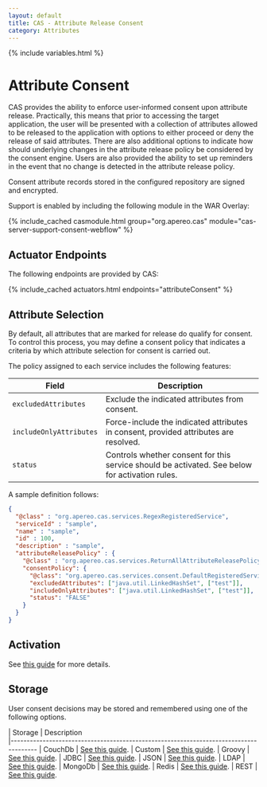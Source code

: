 ```yaml
---
layout: default
title: CAS - Attribute Release Consent
category: Attributes
---
```


{% include variables.html %}

# Attribute Consent

CAS provides the ability to enforce user-informed consent upon attribute release. Practically, this 
means that prior to accessing the target application, the user will be presented with a 
collection of attributes allowed to be released to the application with 
options to either proceed or deny the release of said attributes. There are also additional options to 
indicate how should underlying changes in the attribute release policy be considered by the consent 
engine. Users are also provided the ability to set up reminders in the event 
that no change is detected in the attribute release policy.

Consent attribute records stored in the configured repository are signed and encrypted.

Support is enabled by including the following module in the WAR Overlay:

{% include_cached casmodule.html group="org.apereo.cas" module="cas-server-support-consent-webflow" %}

## Actuator Endpoints
      
The following endpoints are provided by CAS:

{% include_cached actuators.html endpoints="attributeConsent" %}

## Attribute Selection

By default, all attributes that are marked for release do qualify for consent. To control this process, you 
may define a consent policy that indicates a criteria by which attribute selection for consent is carried out.

The policy assigned to each service includes the following features:

| Field                      | Description
|----------------------------|---------------------------------------------------------------------------------------
| `excludedAttributes`       | Exclude the indicated attributes from consent.
| `includeOnlyAttributes`    | Force-include the indicated attributes in consent, provided attributes are resolved.
| `status`                   | Controls whether consent for this service should be activated. See below for activation rules.

A sample definition follows:

```json
{
  "@class" : "org.apereo.cas.services.RegexRegisteredService",
  "serviceId" : "sample",
  "name" : "sample",
  "id" : 100,
  "description" : "sample",
  "attributeReleasePolicy" : {
    "@class" : "org.apereo.cas.services.ReturnAllAttributeReleasePolicy",
    "consentPolicy": {
      "@class": "org.apereo.cas.services.consent.DefaultRegisteredServiceConsentPolicy",
      "excludedAttributes": ["java.util.LinkedHashSet", ["test"]],
      "includeOnlyAttributes": ["java.util.LinkedHashSet", ["test"]],
      "status": "FALSE"
    }
  }
}
```

## Activation

See [this guide](Attribute-Release-Consent-Activation.html) for more details.

## Storage

User consent decisions may be stored and remembered using one of the following options.

| Storage          | Description                                         
|--------------------------------------------------------------------------------------
| CouchDb          | [See this guide](Attribute-Release-Consent-Storage-CouchDb.html).
| Custom           | [See this guide](Attribute-Release-Consent-Storage-Custom.html).
| Groovy           | [See this guide](Attribute-Release-Consent-Storage-Groovy.html).
| JDBC             | [See this guide](Attribute-Release-Consent-Storage-JDBC.html).
| JSON             | [See this guide](Attribute-Release-Consent-Storage-JSON.html).
| LDAP             | [See this guide](Attribute-Release-Consent-Storage-LDAP.html).
| MongoDb          | [See this guide](Attribute-Release-Consent-Storage-MongoDb.html).
| Redis            | [See this guide](Attribute-Release-Consent-Storage-Redis.html).
| REST             | [See this guide](Attribute-Release-Consent-Storage-REST.html).
